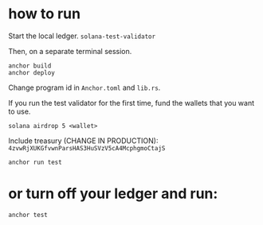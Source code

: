# how to run

Start the local ledger.
```solana-test-validator```

Then, on a separate terminal session.
```
anchor build
anchor deploy
```

Change program id in `Anchor.toml` and `lib.rs`.

If you run the test validator for the first time, fund the wallets that you want to use.

`solana airdrop 5 <wallet>`

Include treasury (CHANGE IN PRODUCTION): `4zvwRjXUKGfvwnParsHAS3HuSVzV5cA4McphgmoCtajS`

```
anchor run test
```


# or turn off your ledger and run:

```anchor test```